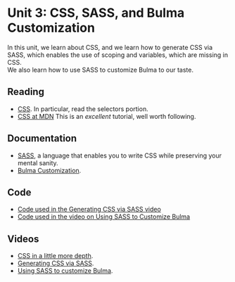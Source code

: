 # Unit 3: CSS, SASS, and Bulma Customization

In this unit, we learn about CSS, and we learn how to generate CSS via SASS, which enables the use of scoping and variables, which are missing in CSS.  
We also learn how to use SASS to customize Bulma to our taste. 

## Reading

* [CSS](https://en.wikipedia.org/wiki/CSS).  In particular, read the selectors portion.  
* [CSS at MDN](https://developer.mozilla.org/en-US/docs/Web/CSSpra) This is an _excellent_ tutorial, well worth following. 

## Documentation

* [SASS](https://sass-lang.com), a language that enables you to write CSS while preserving your mental sanity. 
* [Bulma Customization](https://bulma.io/documentation/customize/with-sass-cli/). 

## Code

* [Code used in the Generating CSS via SASS video](https://github.com/learn-py4web/sass-example)
* [Code used in the video on Using SASS to Customize Bulma](https://github.com/learn-py4web/config-bulma-example)

## Videos

* [CSS in a little more depth](https://drive.google.com/file/d/1HWJPOXbgGqjzooibNXdEX9QFKWAr9-z0/view?usp=sharing).
* [Generating CSS via SASS](https://drive.google.com/file/d/1jhVdbQngvgFB7RCStL7ITRnAWCsMm7DV/view?usp=sharing).
* [Using SASS to customize Bulma](https://drive.google.com/file/d/1wqm67_VuoiiNXPzOqA0K49Ksazbl55F_/view?usp=sharing).

